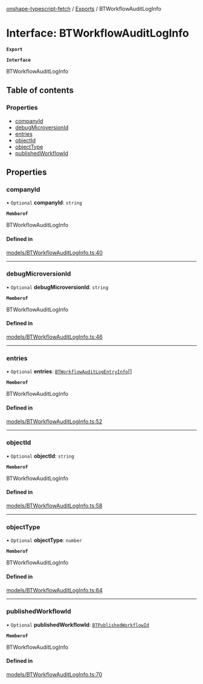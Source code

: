 [onshape-typescript-fetch](../README.md) / [Exports](../modules.md) / BTWorkflowAuditLogInfo

# Interface: BTWorkflowAuditLogInfo

**`Export`**

**`Interface`**

BTWorkflowAuditLogInfo

## Table of contents

### Properties

- [companyId](BTWorkflowAuditLogInfo.md#companyid)
- [debugMicroversionId](BTWorkflowAuditLogInfo.md#debugmicroversionid)
- [entries](BTWorkflowAuditLogInfo.md#entries)
- [objectId](BTWorkflowAuditLogInfo.md#objectid)
- [objectType](BTWorkflowAuditLogInfo.md#objecttype)
- [publishedWorkflowId](BTWorkflowAuditLogInfo.md#publishedworkflowid)

## Properties

### companyId

• `Optional` **companyId**: `string`

**`Memberof`**

BTWorkflowAuditLogInfo

#### Defined in

[models/BTWorkflowAuditLogInfo.ts:40](https://github.com/toebes/onshape-typescript-fetch/blob/3e11ae1/models/BTWorkflowAuditLogInfo.ts#L40)

___

### debugMicroversionId

• `Optional` **debugMicroversionId**: `string`

**`Memberof`**

BTWorkflowAuditLogInfo

#### Defined in

[models/BTWorkflowAuditLogInfo.ts:46](https://github.com/toebes/onshape-typescript-fetch/blob/3e11ae1/models/BTWorkflowAuditLogInfo.ts#L46)

___

### entries

• `Optional` **entries**: [`BTWorkflowAuditLogEntryInfo`](BTWorkflowAuditLogEntryInfo.md)[]

**`Memberof`**

BTWorkflowAuditLogInfo

#### Defined in

[models/BTWorkflowAuditLogInfo.ts:52](https://github.com/toebes/onshape-typescript-fetch/blob/3e11ae1/models/BTWorkflowAuditLogInfo.ts#L52)

___

### objectId

• `Optional` **objectId**: `string`

**`Memberof`**

BTWorkflowAuditLogInfo

#### Defined in

[models/BTWorkflowAuditLogInfo.ts:58](https://github.com/toebes/onshape-typescript-fetch/blob/3e11ae1/models/BTWorkflowAuditLogInfo.ts#L58)

___

### objectType

• `Optional` **objectType**: `number`

**`Memberof`**

BTWorkflowAuditLogInfo

#### Defined in

[models/BTWorkflowAuditLogInfo.ts:64](https://github.com/toebes/onshape-typescript-fetch/blob/3e11ae1/models/BTWorkflowAuditLogInfo.ts#L64)

___

### publishedWorkflowId

• `Optional` **publishedWorkflowId**: [`BTPublishedWorkflowId`](BTPublishedWorkflowId.md)

**`Memberof`**

BTWorkflowAuditLogInfo

#### Defined in

[models/BTWorkflowAuditLogInfo.ts:70](https://github.com/toebes/onshape-typescript-fetch/blob/3e11ae1/models/BTWorkflowAuditLogInfo.ts#L70)
